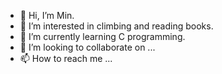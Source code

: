 - 👋 Hi, I’m Min.
- 👀 I’m interested in climbing and reading books.
- 🌱 I’m currently learning C programming.
- 💞️ I’m looking to collaborate on ...
- 📫 How to reach me ...

<!---
rbals987/rbals987 is a ✨ special ✨ repository because its `README.md` (this file) appears on your GitHub profile.
You can click the Preview link to take a look at your changes.
--->
